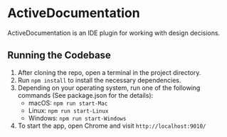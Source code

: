 # ActiveDocumentation

ActiveDocumentation is an IDE plugin for working with design decisions.


## Running the Codebase

1. After cloning the repo, open a terminal in the project directory.
2. Run `npm install` to install the necessary dependencies.
3. Depending on your operating system, run one of the following commands (See package.json for the details):
   - macOS: `npm run start-Mac`
   - Linux: `npm run start-Linux`
   - Windows: `npm run start-Windows`
4. To start the app, open Chrome and visit `http://localhost:9010/`
